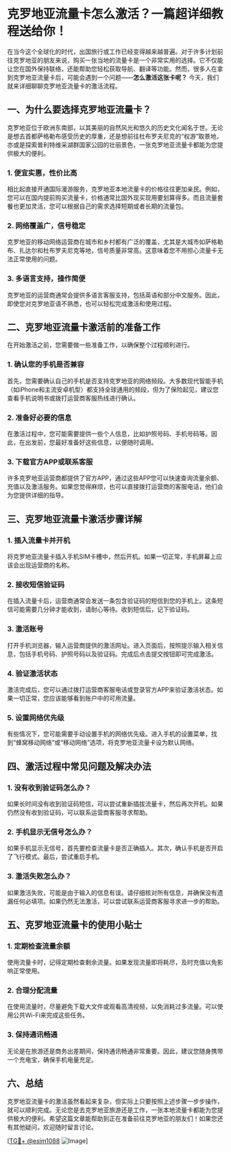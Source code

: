 # 克罗地亚流量卡怎么激活？一篇超详细教程送给你！

在当今这个全球化的时代，出国旅行或工作已经变得越来越普遍。对于许多计划前往克罗地亚的朋友来说，购买一张当地的流量卡是一个非常实用的选择。它不仅能让您在国外保持联络，还能帮助您轻松获取导航、翻译等功能。然而，很多人在拿到克罗地亚流量卡后，可能会遇到一个问题——**怎么激活这张卡呢？** 今天，我们就来详细聊聊克罗地亚流量卡的激活流程。

## 一、为什么要选择克罗地亚流量卡？

克罗地亚位于欧洲东南部，以其美丽的自然风光和悠久的历史文化闻名于世。无论是想去首都萨格勒布感受历史的厚重，还是想前往杜布罗夫尼克的“权游”取景地，亦或是探索普利特维采湖群国家公园的壮丽景色，一张克罗地亚流量卡都能为您提供极大的便利。

### 1. 便宜实惠，性价比高
相比起直接开通国际漫游服务，克罗地亚本地流量卡的价格往往更加亲民。例如，您可以在国内提前购买流量卡，价格通常比国外现买现用要划算得多。而且流量套餐也更加灵活，您可以根据自己的需求选择短期或者长期的流量包。

### 2. 网络覆盖广，信号稳定
克罗地亚的移动网络运营商在城市和乡村都有广泛的覆盖，尤其是大城市如萨格勒布、扎达尔和杜布罗夫尼克等地，信号质量非常高。这意味着您不用担心流量卡无法正常使用的问题。

### 3. 多语言支持，操作简便
克罗地亚的运营商通常会提供多语言客服支持，包括英语和部分中文服务。因此，即使您对克罗地亚语不熟悉，也可以轻松完成激活和使用过程。

## 二、克罗地亚流量卡激活前的准备工作

在开始激活之前，您需要做一些准备工作，以确保整个过程顺利进行。

### 1. 确认您的手机是否兼容
首先，您需要确认自己的手机是否支持克罗地亚的网络频段。大多数现代智能手机（如iPhone和主流安卓机型）都支持全球通用的频段，但为了保险起见，建议您查看手机说明书或拨打运营商客服热线进行确认。

### 2. 准备好必要的信息
在激活过程中，您可能需要提供一些个人信息，比如护照号码、手机号码等。因此，在出发前，您最好准备好这些信息，以便随时调用。

### 3. 下载官方APP或联系客服
许多克罗地亚运营商都提供了官方APP，通过这些APP您可以快速查询流量余额、充值以及激活服务。如果您觉得麻烦，也可以直接拨打运营商的客服电话，他们会为您提供详细的指导。

## 三、克罗地亚流量卡激活步骤详解

### 1. 插入流量卡并开机
将克罗地亚流量卡插入手机SIM卡槽中，然后开机。如果一切正常，手机屏幕上应该会出现运营商的名称。

### 2. 接收短信验证码
在插入流量卡后，运营商通常会发送一条包含验证码的短信到您的手机上。这条短信可能需要几分钟才能收到，请耐心等待。收到短信后，记下验证码。

### 3. 激活账号
打开手机浏览器，输入运营商提供的激活网址。进入页面后，按照提示输入相关信息，包括手机号码、护照号码以及验证码。完成后点击提交按钮即可完成激活。

### 4. 验证激活状态
激活完成后，您可以通过拨打运营商客服电话或登录官方APP来验证激活状态。如果一切正常，您应该能够看到账户中的可用流量。

### 5. 设置网络优先级
有些情况下，您可能需要手动设置手机的网络优先级。进入手机的设置菜单，找到“蜂窝移动网络”或“移动网络”选项，将克罗地亚流量卡设为默认网络。

## 四、激活过程中常见问题及解决办法

### 1. 没有收到验证码怎么办？
如果长时间没有收到验证码短信，可以尝试重新插拔流量卡，然后再次开机。如果仍然没有收到验证码，可以联系运营商客服寻求帮助。

### 2. 手机显示无信号怎么办？
如果手机显示无信号，首先要检查流量卡是否正确插入。其次，确认手机是否开启了飞行模式。最后，尝试重启手机。

### 3. 激活失败怎么办？
如果激活失败，可能是由于输入的信息有误。请仔细核对所有信息，并确保没有遗漏任何必填项。如果仍然无法激活，可以尝试联系运营商客服寻求进一步的帮助。

## 五、克罗地亚流量卡的使用小贴士

### 1. 定期检查流量余额
使用流量卡时，记得定期检查剩余流量。如果发现流量即将耗尽，及时充值以免影响正常使用。

### 2. 合理分配流量
在使用流量时，尽量避免下载大文件或观看高清视频，以免消耗过多流量。可以使用公共Wi-Fi来完成这些任务。

### 3. 保持通讯畅通
无论是在旅游还是商务出差期间，保持通讯畅通非常重要。因此，建议您随身携带一个充电宝，确保手机电量充足。

## 六、总结

克罗地亚流量卡的激活虽然看起来复杂，但实际上只要按照上述步骤一步步操作，就可以顺利完成。无论您是去克罗地亚旅游还是工作，一张本地流量卡都能为您提供极大的便利。希望这篇文章能帮助到正在准备前往克罗地亚的朋友们！如果您还有其他疑问，欢迎随时留言讨论。

[[TG💪+ @esim1088](https://t.me/s/esim1088) ![Image](https://i.postimg.cc/4NQfJmqS/Snipaste-2025-05-13-00-14-12.png)]